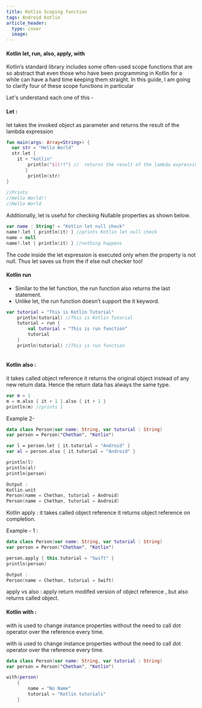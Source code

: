 ```yaml
---
title: Kotlin Scoping function
tags: Android Kotlin
article_header:
  type: cover
  image:
---
```



#### Kotlin let, run, also, apply, with

Kotlin’s standard library includes some often-used scope functions that are so abstract that even those who have been 
programming in Kotlin for a while can have a hard time keeping them straight. In this guide, I am going to clarify four 
of these scope functions in particular


Let's understand each one of this - 

#### Let : 

let takes the invoked object  as  parameter and returns the result of the lambda expression

```kotlin
fun main(args: Array<String>) {
  var str = "Hello World" 
  str.let { 
	it + "kotlin"
        println("$it!!") //  returns the result of the lambda expression
       }
       	println(str) 
}
 
//Prints
//Hello World!!
//Hello World

```

Additionally, let is useful for checking Nullable properties as shown below.

```kotlin
var name : String? = "Kotlin let null check"
name?.let { println(it) } //prints Kotlin let null check
name = null
name?.let { println(it) } //nothing happens
```
The code inside the let expression is executed only when the property is not null. Thus let saves us from the if else null checker too!


#### Kotlin run

- Similar to the let function, the run function also returns the last statement.
- Unlike let, the run function doesn’t support the it keyword.

```kotlin
var tutorial = "This is Kotlin Tutorial"
    println(tutorial) //This is Kotlin Tutorial
    tutorial = run {
        val tutorial = "This is run function"
        tutorial
    }
    println(tutorial) //This is run function
    
```

#### Kotlin also :

it takes called object reference 
it returns the original object instead of any new return data. Hence the return data has always the same type.

```kotlin
var m = 1
m = m.also { it + 1 }.also { it + 1 }
println(m) //prints 1 
```

Example 2- 

```kotlin
data class Person(var name: String, var tutorial : String)
var person = Person("Chethan", "Kotlin")

var l = person.let { it.tutorial = "Android" }
var al = person.also { it.tutorial = "Android" }

println(l)
println(al)
println(person)

Output : 
Kotlin.unit
Person(name = Chethan, tutorial = Android)
Person(name = Chethan, tutorial = Android)
```


Kotlin apply : 
it takes called object reference 
it returns object reference on completion.

Example - 1 : 

```kotlin
data class Person(var name: String, var tutorial : String)
var person = Person("Chethan", "Kotlin")

person.apply { this.tutorial = "Swift" }
println(person)

Output : 
Person(name = Chethan, tutorial = Swift)
```

apply vs also : apply return modifed version of object reference , but also returns called object. 

#### Kotlin with : 

with is used to change instance properties without the need to call dot operator over the reference every time.

with is used to change instance properties without the need to call dot operator over the reference every time.


```Kotlin
data class Person(var name: String, var tutorial : String)
var person = Person("Chethan", "Kotlin")

with(person)
    {
        name = "No Name"
        tutorial = "Kotlin tutorials"
    }
```
